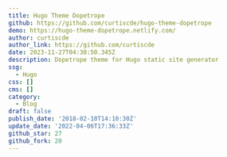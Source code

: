```yaml
---
title: Hugo Theme Dopetrope
github: https://github.com/curtiscde/hugo-theme-dopetrope
demo: https://hugo-theme-dopetrope.netlify.com/
author: curtiscde
author_link: https://github.com/curtiscde
date: 2023-11-27T04:30:50.345Z
description: Dopetrope theme for Hugo static site generator
ssg:
  - Hugo
css: []
cms: []
category:
  - Blog
draft: false
publish_date: '2018-02-10T14:10:30Z'
update_date: '2022-04-06T17:36:33Z'
github_star: 27
github_fork: 20
---
```

